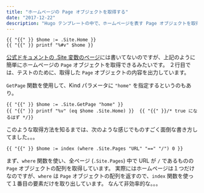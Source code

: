 ```yaml
---
title: "ホームページの Page オブジェクトを取得する"
date: "2017-12-22"
description: "Hugo テンプレートの中で、ホームページを表す Page オブジェクトを取得する方法です。"
---
```


~~~
{{ "{{" }} $home := .Site.Home }}
{{ "{{" }} printf "%#v" $home }}
~~~

[公式ドキュメントの .Site 変数のページ](https://gohugo.io/variables/site/)には書いてないのですが、上記のように簡単にホームページの `Page` オブジェクトを取得できるみたいです。
２行目では、テストのために、取得した `Page` オブジェクトの内容を出力しています。

`GetPage` 関数を使用して、Kind パラメータに `"home"` を指定するというのもあり。

~~~
{{ "{{" }} $home := .Site.GetPage "home" }}
{{ "{{" }} printf "%v" (eq $home .Site.Home) }}  {{ "{{" }}/* true になるはず */}}
~~~

このような取得方法を知るまでは、次のような感じでものすごく面倒な書き方してました。。。

~~~
{{ "{{" }} $home := index (where .Site.Pages "URL" "==" "/") 0 }}
~~~

まず、`where` 関数を使い、全ページ (`.Site.Pages`) 中で URL が `/` であるものの `Page` オブジェクトの配列を取得しています。
実際にはホームページは１つだけなのですが、`where` は `Page` オブジェクトの配列を返すので、`index` 関数を使って１番目の要素だけを取り出しています。
なんて非効率的な。。。

